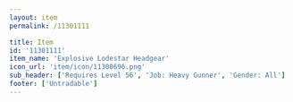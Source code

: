 ```yaml
---
layout: item
permalink: /11301111

title: Item
id: '11301111'
item_name: 'Explosive Lodestar Headgear'
icon_url: 'item/icon/11300696.png'
sub_header: ['Requires Level 56', 'Job: Heavy Gunner', 'Gender: All']
footer: ['Untradable']
---
```

